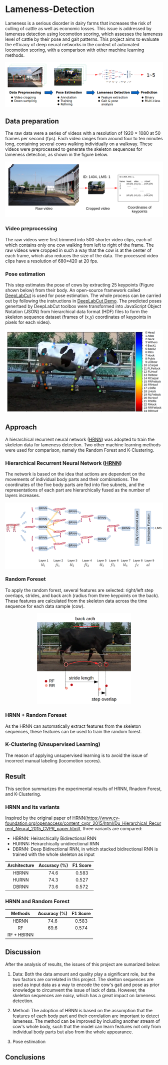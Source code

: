 # Lameness-Detection
Lameness is a serious disorder in dairy farms that increases the risk of culling of cattle as well as economic losses. This issue is addressed by lameness detection using locomotion scoring, which assesses the lameness level of cattle by their pose and gait patterns. This project aims to evaluate the efficacy of deep neural networks in the context of automated locomotion scoring, with a comparison with other machine learning methods.

<div align="center">
    <img src="img/workflow.png">
</div>

## Data preparation
The raw data were a series of videos with a resolution of 1920 × 1080 at 50 frames per second (fps). Each video ranges from around four to ten minutes long, containing several cows walking individually on a walkway. These videos were preprocessed to generate the skeleton sequences for lameness detection, as shown in the figure below. 

<div align="center">
    <img src="img/data_overview.png">
</div>

### Video preprocessing
The raw videos were first trimmed into 500 shorter video clips, each of which contains only one cow walking from left to right of the frame. The raw videos were cropped in such a way that the cow is at the center of each frame, which also reduces the size of the data. The processed video clips have a resolution of 680×420 at 20 fps.

### Pose estimation
This step estimates the pose of cows by extracting 25 keypoints (Figure shown below) from their body. An open-source framework called [DeepLabCut](https://github.com/AlexEMG/DeepLabCut) is used for pose estimation. The whole process can be carried out by following the instructions in [DeepLabCut Demo](https://github.com/AlexEMG/DeepLabCut/blob/master/examples/Demo_yourowndata.ipynb). The predicted poses genertaed by DeepLabCut toolbox were transformed into JavaScript Object Notation (JSON) from hierarchical data format (HDF) files to form the skeleton sequence dataset (frames of (x,y) coordinates of keypoints in pixels for each video).

<div align="center">
    <img src="img/keypoints.png">
</div>

## Approach
A hierarchical recurrent neural network ([HRNN](https://www.cv-foundation.org/openaccess/content_cvpr_2015/html/Du_Hierarchical_Recurrent_Neural_2015_CVPR_paper.html)) was adopted to train the skeleton data for lameness detection. Two other machine learning methods were used for comparison, namely the Random Forest and K-Clustering.

### Hierarchical Recurrent Neural Network ([HRNN](https://www.cv-foundation.org/openaccess/content_cvpr_2015/html/Du_Hierarchical_Recurrent_Neural_2015_CVPR_paper.html))
The network is based on the idea that actions are dependent on the movements of individual body parts and their combinations. The coordinates of the five body parts are fed into five subnets, and the representations of each part are hierarchically fused as the number of layers increases.

<p align="center">
    <img align="center" src="img/hrnn.png" | width=700>
</p>

### Random Foreset
To apply the random forest, several features are selected: right/left step overlaps, strides, and back arch (radius from three keypoints on the back). These features are calculated from the skeleton data across the time sequence for each data sample (cow). 

<p align="center">
    <img src="img/features.png" | width=300>
</p>

### HRNN + Random Foreset
As the HRNN can automatically extract features from the skeleton sequences, these features can be used to train the random forest. 

### K-Clustering (Unsupervised Learning)
The reason of applying unsupervised learning is to avoid the issue of incorrect manual labeling (locomotion scores).

## Result
This section summarizes the experimental results of HRNN, Rnadom Forest, and K-Clustering.

### HRNN and its variants
Inspired by the original paper of HRNN(https://www.cv-foundation.org/openaccess/content_cvpr_2015/html/Du_Hierarchical_Recurrent_Neural_2015_CVPR_paper.html), three variants are compared:

  * HBRNN: Heirarchically Bidirectional RNN
  * HURNN: Heirarchically unidirectional RNN
  * DBRNN: Deep Bidirectional RNN, in which stacked bidirectional RNN is trained with the whole skeleton as input

| Architecture  | Accuracy (%)  | F1 Score  |
|      :-:      |      :-:      |    :-:    |
|     HBRNN     |      74.6     |   0.583   |
|     HURNN     |      74.3     |   0.527   |
|     DBRNN     |      73.6     |   0.572   |

### HRNN and Random Forest

|   Methods  |  Accuracy (%) | F1 Score  |
|    :-:     |      :-:      |    :-:    |
|    HBRNN   |      74.6     |   0.583   |
|     RF     |      69.6     |   0.574   |
| RF + HBRNN |           |      |


## Discussion
After the analysis of results, the issues of this project are sumarized below:
1. Data: Both the data amount and quality play a significant role, but the two factors are correlated in this project. The skelton sequences are used as input data as a way to encode the cow's gait and pose as prior knowledge to circumvent the issue of lack of data. However, the skeleton sequences are noisy, which has a great impact on lameness detection. 

2. Method: The adoption of HRNN is based on the assumption that the features of each body part and their correlation are important to detect lameness. The method can be improved by including another stream of cow's whole body, such that the model can learn features not only from individual body parts but also from the whole appearance.

3. Pose estimation


## Conclusions
